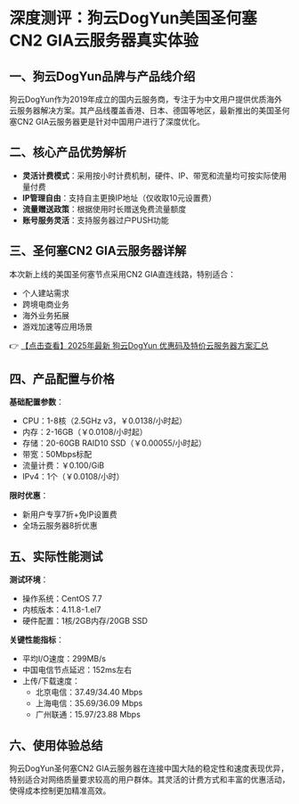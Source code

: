 # 深度测评：狗云DogYun美国圣何塞CN2 GIA云服务器真实体验

## 一、狗云DogYun品牌与产品线介绍
狗云DogYun作为2019年成立的国内云服务商，专注于为中文用户提供优质海外云服务器解决方案。其产品线覆盖香港、日本、德国等地区，最新推出的美国圣何塞CN2 GIA云服务器更是针对中国用户进行了深度优化。

## 二、核心产品优势解析
- **灵活计费模式**：采用按小时计费机制，硬件、IP、带宽和流量均可按实际使用量付费
- **IP管理自由**：支持自主更换IP地址（仅收取10元设置费）
- **流量赠送政策**：根据使用时长赠送免费流量额度
- **账号服务灵活**：支持服务器过户PUSH功能

## 三、圣何塞CN2 GIA云服务器详解
本次新上线的美国圣何塞节点采用CN2 GIA直连线路，特别适合：
- 个人建站需求
- 跨境电商业务
- 海外业务拓展
- 游戏加速等应用场景

👉 [【点击查看】2025年最新 狗云DogYun 优惠码及特价云服务器方案汇总](https://bit.ly/DogYun)

## 四、产品配置与价格
**基础配置参数**：
- CPU：1-8核（2.5GHz v3，￥0.0138/小时起）
- 内存：2-16GB（￥0.0108/小时起）
- 存储：20-60GB RAID10 SSD（￥0.00055/小时起）
- 带宽：50Mbps标配
- 流量计费：￥0.100/GiB
- IPv4：1个（￥0.0108/小时）

**限时优惠**：
- 新用户专享7折+免IP设置费
- 全场云服务器8折优惠

## 五、实际性能测试
**测试环境**：
- 操作系统：CentOS 7.7
- 内核版本：4.11.8-1.el7
- 硬件配置：1核/2GB内存/20GB SSD

**关键性能指标**：
- 平均I/O速度：299MB/s
- 中国电信节点延迟：152ms左右
- 上传/下载速度：
  - 北京电信：37.49/34.40 Mbps
  - 上海电信：35.69/36.09 Mbps
  - 广州联通：15.97/23.88 Mbps

## 六、使用体验总结
狗云DogYun圣何塞CN2 GIA云服务器在连接中国大陆的稳定性和速度表现优异，特别适合对网络质量要求较高的用户群体。其灵活的计费方式和丰富的优惠活动，使得成本控制更加精准高效。